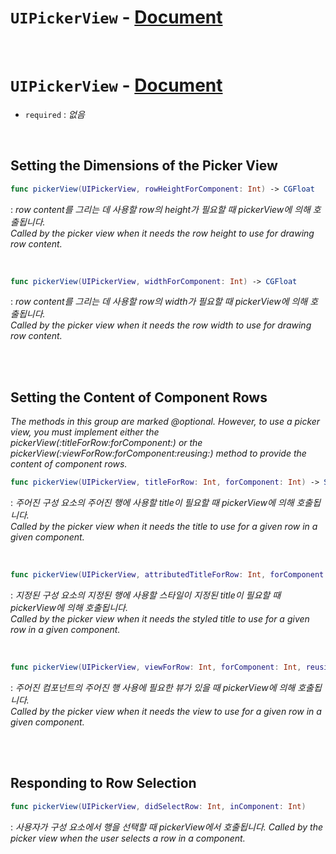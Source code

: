 # `UIPickerView` - [Document](https://developer.apple.com/documentation/uikit/uipickerview)


<br>


# `UIPickerView` - [Document](https://developer.apple.com/documentation/uikit/uipickerviewdelegate)

- `required` : *없음*


<br>


## Setting the Dimensions of the Picker View

```swift
func pickerView(UIPickerView, rowHeightForComponent: Int) -> CGFloat
```
: *row content를 그리는 데 사용할 row의 height가 필요할 때 pickerView에 의해 호출됩니다.*
<br>*Called by the picker view when it needs the row height to use for drawing row content.*


<br>


```swift
func pickerView(UIPickerView, widthForComponent: Int) -> CGFloat
```
: *row content를 그리는 데 사용할 row의 width가 필요할 때 pickerView에 의해 호출됩니다.*
<br>*Called by the picker view when it needs the row width to use for drawing row content.*


<br>
<br>


## Setting the Content of Component Rows
*The methods in this group are marked @optional. However, to use a picker view, you must implement either the pickerView(_:titleForRow:forComponent:) or the pickerView(_:viewForRow:forComponent:reusing:) method to provide the content of component rows.*

```swift
func pickerView(UIPickerView, titleForRow: Int, forComponent: Int) -> String?
```
: *주어진 구성 요소의 주어진 행에 사용할 title이 필요할 때 pickerView에 의해 호출됩니다.*
<br>*Called by the picker view when it needs the title to use for a given row in a given component.*


<br>


```swift
func pickerView(UIPickerView, attributedTitleForRow: Int, forComponent: Int) -> NSAttributedString?
```
: *지정된 구성 요소의 지정된 행에 사용할 스타일이 지정된 title이 필요할 때 pickerView에 의해 호출됩니다.*
<br>*Called by the picker view when it needs the styled title to use for a given row in a given component.*


<br>


```swift
func pickerView(UIPickerView, viewForRow: Int, forComponent: Int, reusing: UIView?) -> UIView
```
: *주어진 컴포넌트의 주어진 행 사용에 필요한 뷰가 있을 때 pickerView에 의해 호출됩니다.*
<br>*Called by the picker view when it needs the view to use for a given row in a given component.*


<br>
<br>


## Responding to Row Selection

```swift
func pickerView(UIPickerView, didSelectRow: Int, inComponent: Int)
```
: *사용자가 구성 요소에서 행을 선택할 때 pickerView에서 호출됩니다.*
*Called by the picker view when the user selects a row in a component.*